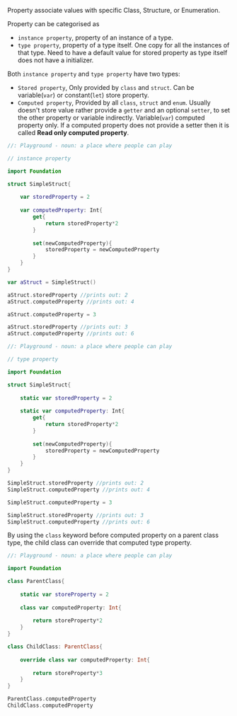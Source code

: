 Property associate values with specific Class, Structure, or Enumeration.

Property can be categorised as 
+ `instance property`, property of an instance of a type.
+ `type property`, property of a type itself. One copy for all the instances of that type. Need to have a default value for stored property as type itself does not have a initializer.

Both `instance property` and `type property` have two types:
- `Stored property`, Only provided by `class` and `struct`. Can be variable(`var`) or constant(`let`) store property.
- `Computed property`, Provided by all `class`, `struct` and `enum`. Usually doesn't store value rather provide a `getter` and an optional `setter`, to set the other property or variable indirectly. Variable(`var`) computed property only. If a computed property does not provide a setter then it is called **Read only computed property**.

```swift
//: Playground - noun: a place where people can play

// instance property

import Foundation

struct SimpleStruct{
    
    var storedProperty = 2
    
    var computedProperty: Int{
        get{
            return storedProperty*2
        }
        
        set(newComputedProperty){
            storedProperty = newComputedProperty
        }
    }
}

var aStruct = SimpleStruct()

aStruct.storedProperty //prints out: 2
aStruct.computedProperty //prints out: 4

aStruct.computedProperty = 3

aStruct.storedProperty //prints out: 3
aStruct.computedProperty //prints out: 6
```

```swift
//: Playground - noun: a place where people can play

// type property

import Foundation

struct SimpleStruct{
    
    static var storedProperty = 2
    
    static var computedProperty: Int{
        get{
            return storedProperty*2
        }
        
        set(newComputedProperty){
            storedProperty = newComputedProperty
        }
    }
}

SimpleStruct.storedProperty //prints out: 2
SimpleStruct.computedProperty //prints out: 4

SimpleStruct.computedProperty = 3

SimpleStruct.storedProperty //prints out: 3
SimpleStruct.computedProperty //prints out: 6
```
By using the `class` keyword before computed property on a parent class type, the child class can override that computed type property.
```swift
//: Playground - noun: a place where people can play

import Foundation

class ParentClass{
    
    static var storeProperty = 2
    
    class var computedProperty: Int{
    
        return storeProperty*2
    }
}

class ChildClass: ParentClass{
    
    override class var computedProperty: Int{
        
        return storeProperty*3
    }
}

ParentClass.computedProperty
ChildClass.computedProperty
```
